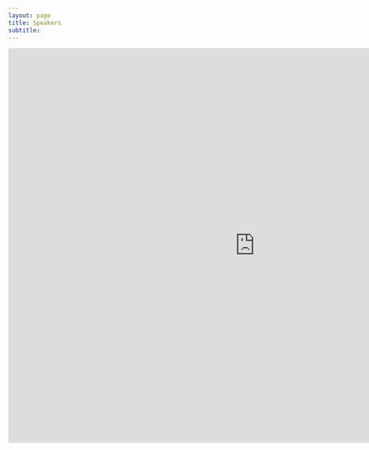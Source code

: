 ```yaml
---
layout: page
title: Speakers 
subtitle: 
---
```


<iframe src="https://cdn.rawgit.com/tuftsnds/tuftsnds.github.io/a49917d8/speakers_inset.html" frameborder="0" allowfullscreen width="1000" height="800" align="left"></iframe>
